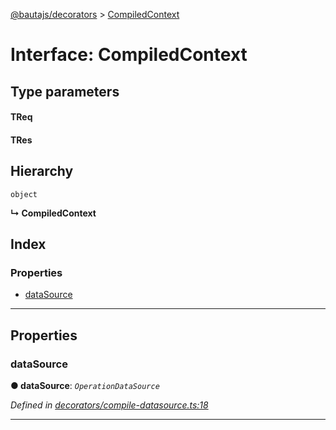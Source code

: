 [@bautajs/decorators](../README.md) > [CompiledContext](../interfaces/compiledcontext.md)

# Interface: CompiledContext

## Type parameters
#### TReq 
#### TRes 
## Hierarchy

 `object`

**↳ CompiledContext**

## Index

### Properties

* [dataSource](compiledcontext.md#datasource)

---

## Properties

<a id="datasource"></a>

###  dataSource

**● dataSource**: *`OperationDataSource`*

*Defined in [decorators/compile-datasource.ts:18](https://github.axa.com/Digital/bauta-nodejs/blob/9b864df/packages/bautajs-decorators/src/decorators/compile-datasource.ts#L18)*

___

